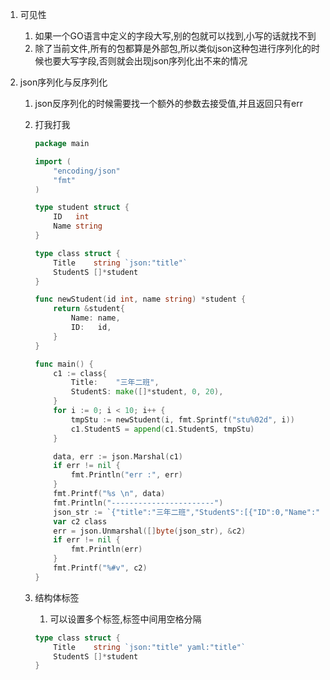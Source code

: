 1.  可见性	

    1.  如果一个GO语言中定义的字段大写,别的包就可以找到,小写的话就找不到
    2.  除了当前文件,所有的包都算是外部包,所以类似json这种包进行序列化的时候也要大写字段,否则就会出现json序列化出不来的情况

2.  json序列化与反序列化

    1.  json反序列化的时候需要找一个额外的参数去接受值,并且返回只有err

    2.  打我打我

        ```go
        package main
        
        import (
        	"encoding/json"
        	"fmt"
        )
        
        type student struct {
        	ID   int
        	Name string
        }
        
        type class struct {
        	Title    string `json:"title"`
        	StudentS []*student
        }
        
        func newStudent(id int, name string) *student {
        	return &student{
        		Name: name,
        		ID:   id,
        	}
        }
        
        func main() {
        	c1 := class{
        		Title:    "三年二班",
        		StudentS: make([]*student, 0, 20),
        	}
        	for i := 0; i < 10; i++ {
        		tmpStu := newStudent(i, fmt.Sprintf("stu%02d", i))
        		c1.StudentS = append(c1.StudentS, tmpStu)
        	}
        
        	data, err := json.Marshal(c1)
        	if err != nil {
        		fmt.Println("err :", err)
        	}
        	fmt.Printf("%s \n", data)
        	fmt.Println("-----------------------")
        	json_str := `{"title":"三年二班","StudentS":[{"ID":0,"Name":"stu00"},{"ID":1,"Name":"stu01"}]}`
        	var c2 class
        	err = json.Unmarshal([]byte(json_str), &c2)
        	if err != nil {
        		fmt.Println(err)
        	}
        	fmt.Printf("%#v", c2)
        }
        
        ```

    3.  结构体标签

        1.  可以设置多个标签,标签中间用空格分隔

        ```go
        type class struct {
        	Title    string `json:"title" yaml:"title"`
        	StudentS []*student
        }
        ```

        

